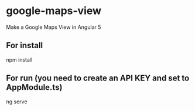 # google-maps-view
Make a Google Maps View in Angular 5

## For install
npm install

## For run (you need to create an API KEY and set to AppModule.ts)
ng serve
